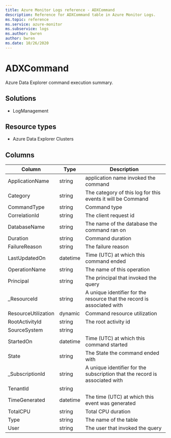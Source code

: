 ```yaml
---
title: Azure Monitor Logs reference - ADXCommand
description: Reference for ADXCommand table in Azure Monitor Logs.
ms.topic: reference
ms.service: azure-monitor
ms.subservice: logs
ms.author: bwren
author: bwren
ms.date: 10/26/2020
---
```


# ADXCommand

 Azure Data Explorer command execution summary.

## Solutions

- LogManagement
## Resource types

- Azure Data Explorer Clusters




## Columns

|Column|Type|Description|
|---|---|---|
|ApplicationName|string|application name invoked the command|
|Category|string|The category of this log for this events it will be Command|
|CommandType|string|Command type|
|CorrelationId|string|The client request id|
|DatabaseName|string|The name of the database the command ran on|
|Duration|string|Command duration|
|FailureReason|string|The failure reason|
|LastUpdatedOn|datetime|Time (UTC) at which this command ended|
|OperationName|string|The name of this operation|
|Principal|string|The principal that invoked the query|
|_ResourceId|string|A unique identifier for the resource that the record is associated with|
|ResourceUtilization|dynamic|Command resource utilization|
|RootActivityId|string|The root activity id|
|SourceSystem|string||
|StartedOn|datetime|Time (UTC) at which this command started|
|State|string|The State the command ended with|
|_SubscriptionId|string|A unique identifier for the subscription that the record is associated with|
|TenantId|string||
|TimeGenerated|datetime|The time (UTC) at which this event was generated|
|TotalCPU|string|Total CPU duration|
|Type|string|The name of the table|
|User|string|The user that invoked the query|
